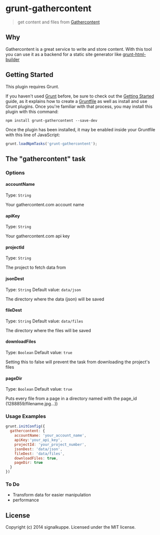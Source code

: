 # grunt-gathercontent

> get content and files from [Gathercontent](https://gathercontent.com/)

## Why
Gathercontent is a great service to write and store content.
With this tool you can use it as a backend for a static site generator like [grunt-html-builder](https://github.com/aaaristo/grunt-html-builder)

## Getting Started
This plugin requires Grunt.

If you haven't used [Grunt](http://gruntjs.com/) before, be sure to check out the [Getting Started](http://gruntjs.com/getting-started) guide, as it explains how to create a [Gruntfile](http://gruntjs.com/sample-gruntfile) as well as install and use Grunt plugins. Once you're familiar with that process, you may install this plugin with this command:

```shell
npm install grunt-gathercontent --save-dev
```

Once the plugin has been installed, it may be enabled inside your Gruntfile with this line of JavaScript:

```js
grunt.loadNpmTasks('grunt-gathercontent');
```

## The "gathercontent" task

### Options

#### accountName
Type: `String`

Your gathercontent.com account name

#### apiKey
Type: `String`

Your gathercontent.com api key

#### projectId
Type: `String`

The project to fetch data from

#### jsonDest
Type: `String`
Default value: `data/json`

The directory where the data (json) will be saved

#### fileDest
Type: `String`
Default value: `data/files`

The directory where the files will be saved

#### downloadFiles
Type: `Boolean`
Default value: `true`

Setting this to false will prevent the task from downloading the project's files

#### pageDir
Type: `Boolean`
Default value: `true`

Puts every file from a page in a directory named with the page_id (1288859/filename.jpg...))

### Usage Examples

```js
grunt.initConfig({
  gathercontent: {
    accountName: 'your_account_name',
    apiKey:'your_api_key',
    projectId: 'your_project_number',
    jsonDest: 'data/json',
    fileDest: 'data/files',
    downloadFiles: true,
    pageDir: true
  }
})
```

### To Do

- Transform data for easier manipulation
- performance


## License
Copyright (c) 2014 signalkuppe. Licensed under the MIT license.
